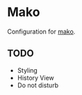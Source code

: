 # Mako

Configuration for [mako](https://github.com/emersion/mako).

## TODO
* Styling
* History View
* Do not disturb
